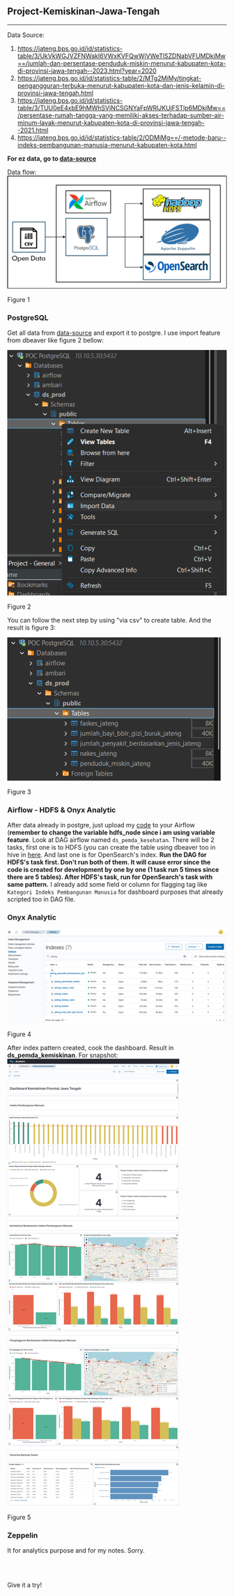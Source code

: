 ## **Project-Kemiskinan-Jawa-Tengah**
---
Data Source:
1. https://jateng.bps.go.id/id/statistics-table/3/UkVkWGJVZFNWakl6VWxKVFQwWjVWeTlSZDNabVFUMDkjMw==/jumlah-dan-persentase-penduduk-miskin-menurut-kabupaten-kota-di-provinsi-jawa-tengah--2023.html?year=2020
2. https://jateng.bps.go.id/id/statistics-table/2/MTg2MiMy/tingkat-pengangguran-terbuka-menurut-kabupaten-kota-dan-jenis-kelamin-di-provinsi-jawa-tengah.html
3. https://jateng.bps.go.id/id/statistics-table/3/TUU0eE4xbE9hMWhSVjNCSGNYaFpWRlJKUjFSTlp6MDkjMw==/persentase-rumah-tangga-yang-memiliki-akses-terhadap-sumber-air-minum-layak-menurut-kabupaten-kota-di-provinsi-jawa-tengah--2021.html
4. https://jateng.bps.go.id/id/statistics-table/2/ODMjMg==/-metode-baru--indeks-pembangunan-manusia-menurut-kabupaten-kota.html

**For ez data, go to [data-source](https://github.com/optimasidata/research-DS/tree/main/poc-dashboard/pemda-kemiskinan/data-source)**

Data flow:
![Alt Text](/pic/workflow.png)

Figure 1

### PostgreSQL

Get all data from [data-source](https://github.com/MuhammadMukhlis220/Project-Kemiskinan-Jawa-Tengah/tree/main/data-source) and export it to postgre. I use import feature from dbeaver like figure 2 bellow:

![Alt Text](/pic/import_postgresql_1.png)

Figure 2

You can follow the next step by using "via csv" to create table. And the result is figure 3:

![Alt Text](/pic/import_postgresql_2.png)

Figure 3

### Airflow - HDFS & Onyx Analytic

After data already in postgre, just upload my [code](ds_pemda_kemiskinan.py) to your Airflow (**remember to change the variable hdfs_node since i am using variable feature**. Look at DAG airflow named `ds_pemda_kesehatan`. There will be 2 tasks, first one is to HDFS (you can create the table using dbeaver too in hive in [here](/data-source/create_hive_for_pemda_kemiskinan.txt). And last one is for OpenSearch's index. **Run the DAG for HDFS's task first. Don't run both of them. It will cause error since the code is created for development by one by one (1 task run 5 times since there are 5 tables). After HDFS's task, run for OpenSearch's task with same pattern.**
I already add some field or column for flagging tag like `Kategori Indeks Pembangunan Manusia` for dashboard purposes that already scripted too in DAG file.

### Onyx Analytic

![Alt Text](/pic/import_opensearch_1.png)

Figure 4

After index pattern created, cook the dashboard. Result in **ds_pemda_kemiskinan**. For snapshot:
<br>
![Alt Text](/pic/dashboard.png)

Figure 5

### Zeppelin

It for analytics purpose and for my notes. Sorry.

<br>
<br>

Give it a try!
